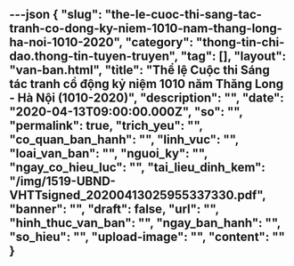 ---json
{
    "slug": "the-le-cuoc-thi-sang-tac-tranh-co-dong-ky-niem-1010-nam-thang-long-ha-noi-1010-2020",
    "category": "thong-tin-chi-dao.thong-tin-tuyen-truyen",
    "tag": [],
    "layout": "van-ban.html",
    "title": "Thể lệ Cuộc thi Sáng tác tranh cổ động kỷ niệm 1010 năm Thăng Long - Hà Nội (1010-2020)",
    "description": "",
    "date": "2020-04-13T09:00:00.000Z",
    "so": "",
    "permalink": true,
    "trich_yeu": "",
    "co_quan_ban_hanh": "",
    "linh_vuc": "",
    "loai_van_ban": "",
    "nguoi_ky": "",
    "ngay_co_hieu_luc": "",
    "tai_lieu_dinh_kem": "/img/1519-UBND-VHTTsigned_20200413025955337330.pdf",
    "banner": "",
    "draft": false,
    "url": "",
    "hinh_thuc_van_ban": "",
    "ngay_ban_hanh": "",
    "so_hieu": "",
    "upload-image": "",
    "__content__": ""
}
---
